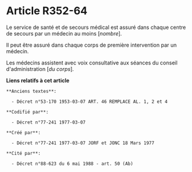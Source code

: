 # Article R352-64

Le service de santé et de secours médical est assuré dans chaque centre de secours par un médecin au moins [*nombre*].

Il peut être assuré dans chaque corps de première intervention par un médecin.

Les médecins assistent avec voix consultative aux séances du conseil d'administration [*du corps*].

**Liens relatifs à cet article**

	**Anciens textes**:

	  - Décret n°53-170 1953-03-07 ART. 46 REMPLACE AL. 1, 2 et 4

	**Codifié par**:

	  - Décret n°77-241 1977-03-07

	**Créé par**:

	  - Décret n°77-241 1977-03-07 JORF et JONC 18 Mars 1977

	**Cité par**:

	  - Décret n°88-623 du 6 mai 1988 - art. 50 (Ab)
